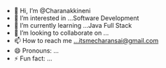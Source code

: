 - 👋 Hi, I’m @Charanakkineni
- 👀 I’m interested in ...Software Development
- 🌱 I’m currently learning ...Java Full Stack 
- 💞️ I’m looking to collaborate on ...
- 📫 How to reach me ...itsmecharansai@gmail.com
- 😄 Pronouns: ...
- ⚡ Fun fact: ...

<!---
Charanakkineni/Charanakkineni is a ✨ special ✨ repository because its `README.md` (this file) appears on your GitHub profile.
You can click the Preview link to take a look at your changes.
--->
